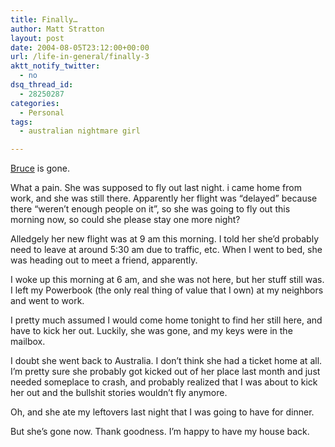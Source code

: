 ```yaml
---
title: Finally…
author: Matt Stratton
layout: post
date: 2004-08-05T23:12:00+00:00
url: /life-in-general/finally-3
aktt_notify_twitter:
  - no
dsq_thread_id:
  - 28250287
categories:
  - Personal
tags:
  - australian nightmare girl

---
```

[Bruce][1] is gone.

What a pain. She was supposed to fly out last night. i came home from work, and she was still there. Apparently her flight was &#8220;delayed&#8221; because there &#8220;weren&#8217;t enough people on it&#8221;, so she was going to fly out this morning now, so could she please stay one more night?

Alledgely her new flight was at 9 am this morning. I told her she&#8217;d probably need to leave at around 5:30 am due to traffic, etc. When I went to bed, she was heading out to meet a friend, apparently.

I woke up this morning at 6 am, and she was not here, but her stuff still was. I left my Powerbook (the only real thing of value that I own) at my neighbors and went to work.

I pretty much assumed I would come home tonight to find her still here, and have to kick her out. Luckily, she was gone, and my keys were in the mailbox.

I doubt she went back to Australia. I don&#8217;t think she had a ticket home at all. I&#8217;m pretty sure she probably got kicked out of her place last month and just needed someplace to crash, and probably realized that I was about to kick her out and the bullshit stories wouldn&#8217;t fly anymore.

Oh, and she ate my leftovers last night that I was going to have for dinner.

But she&#8217;s gone now. Thank goodness. I&#8217;m happy to have my house back.

 [1]: https://www.livejournal.com/users/mugsy1274/261639.html
